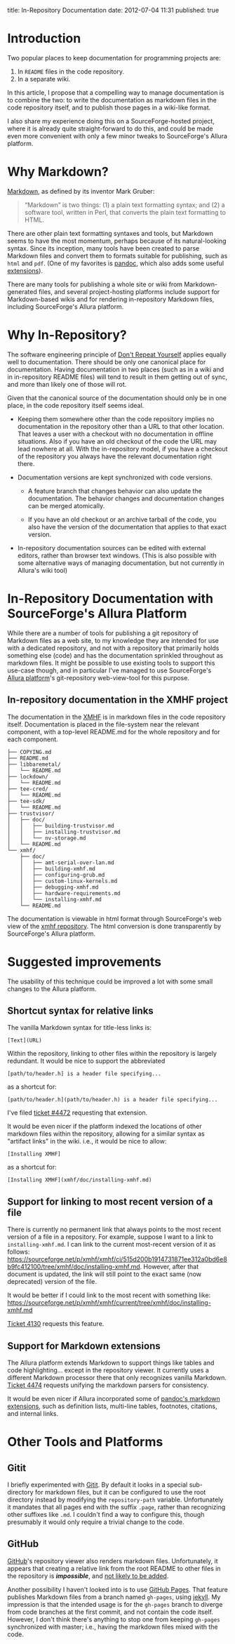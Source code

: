 title: In-Repository Documentation
date: 2012-07-04 11:31
published: true

Introduction
============

Two popular places to keep documentation for programming projects are:

1. In `README` files in the code repository.
2. In a separate wiki.

In this article, I propose that a compelling way to manage
documentation is to combine the two: to write the documentation as
markdown files in the code repository itself, and to publish those
pages in a wiki-like format.

I also share my experience doing this on a SourceForge-hosted project,
where it is already quite straight-forward to do this, and could be
made even more convenient with only a few minor tweaks to
SourceForge's Allura platform.


Why Markdown?
=============

[Markdown](http://daringfireball.net/projects/markdown/), as defined
by its inventor Mark Gruber:

> “Markdown” is two things: (1) a plain text formatting syntax; and
> (2) a software tool, written in Perl, that converts the plain text
> formatting to HTML.

There are other plain text formatting syntaxes and tools, but Markdown
seems to have the most momentum, perhaps because of its
natural-looking syntax. Since its inception, many tools have been
created to parse Markdown files and convert them to formats suitable
for publishing, such as `html` and `pdf`. (One of my favorites is
[pandoc](http://johnmacfarlane.net/pandoc/), which also adds some
useful
[extensions](http://johnmacfarlane.net/pandoc/README.html#pandocs-markdown)).

There are many tools for publishing a whole site or wiki from
Markdown-generated files, and several project-hosting platforms
include support for Markdown-based wikis and for rendering
in-repository Markdown files, including SourceForge's Allura platform.

Why In-Repository?
==================

The software engineering principle of
[Don't Repeat Yourself](http://en.wikipedia.org/wiki/Don't_repeat_yourself)
applies equally well to documentation. There should be only
one canonical place for documentation. Having documentation in two
places (such as in a wiki and in in-repository README files) will tend
to result in them getting out of sync, and more than likely one of
those will rot.

Given that the canonical source of the documentation should only be in
one place, in the code repository itself seems ideal.

* Keeping them somewhere other than the code repository implies no
  documentation in the repository other than a URL to that other
  location. That leaves a user with a checkout with no documentation
  in offline situations. Also if you have an old checkout of the code
  the URL may lead nowhere at all. With the in-repository model, if
  you have a checkout of the repository you always have the relevant
  documentation right there.
* Documentation versions are kept synchronized with code versions.

    * A feature branch that changes behavior can also update the
      documentation. The behavior changes and documentation changes
      can be merged atomically.

    * If you have an old checkout or an archive tarball of the code,
      you also have the version of the documentation that applies to
      that exact version.

* In-repository documentation sources can be edited with external
  editors, rather than browser text windows. (This is also possible
  with some alternative ways of managing documentation, but not
  currently in Allura's wiki tool)

In-Repository Documentation with SourceForge's Allura Platform
==============================================================

While there are a number of tools for publishing a git repository of
Markdown files as a web site, to my knowledge they are intended for
use with a dedicated repository, and not with a repository that
primarily holds something else (code) and has the documentation
sprinkled throughout as markdown files. It might be possible to use
existing tools to support this use-case though, and in particular I've
managed to use SourceForge's
[Allura platform](https://sourceforge.net/p/allura/)'s git-repository
web-view-tool for this purpose.

In-repository documentation in the XMHF project
-----------------------------------------------

The documentation in the [XMHF](http://xmhf.org) is in markdown files
in the code repository itself. Documentation is placed in the
file-system near the relevant component, with a top-level README.md
for the whole repository and for each component.

    ├── COPYING.md
    ├── README.md
    ├── libbaremetal/
    │   └── README.md
    ├── lockdown/
    │   └── README.md
    ├── tee-cred/
    │   └── README.md
    ├── tee-sdk/
    │   └── README.md
    ├── trustvisor/
    │   ├── doc/
    │   │   ├── building-trustvisor.md
    │   │   ├── installing-trustvisor.md
    │   │   └── nv-storage.md
    │   └── README.md
    └── xmhf/
        ├── doc/
        │   ├── amt-serial-over-lan.md
        │   ├── building-xmhf.md
        │   ├── configuring-grub.md
        │   ├── custom-linux-kernels.md
        │   ├── debugging-xmhf.md
        │   ├── hardware-requirements.md
        │   └── installing-xmhf.md
        └── README.md

The documentation is viewable in html format through SourceForge's web
view of the
[xmhf repository](https://sourceforge.net/p/xmhf/xmhf/). The html
conversion is done transparently by SourceForge's Allura platform.

Suggested improvements
======================

The usability of this technique could be improved a lot with some
small changes to the Allura platform.

Shortcut syntax for relative links
----------------------------------

The vanilla Markdown syntax for title-less links is:

    [Text](URL)

Within the repository, linking to other files within the repository is
largely redundant. It would be nice to support the abbreviated

    [path/to/header.h] is a header file specifying...

as a shortcut for:

    [path/to/header.h](path/to/header.h) is a header file specifying...

I've filed
[ticket #4472](https://sourceforge.net/p/allura/tickets/4472/)
requesting that extension.

It would be even nicer if the platform indexed the locations of other
markdown files within the repository, allowing for a similar syntax as
"artifact links" in the wiki. i.e., it would be nice to allow:

    [Installing XMHF]

as a shortcut for:

    [Installing XMHF](xmhf/doc/installing-xmhf.md)


Support for linking to most recent version of a file
----------------------------------------------------

There is currently no permanent link that always points to the most
recent version of a file in a repository. For example, suppose I want
to a link to `installing-xmhf.md`. I can link to the current
most-recent version of it as follows:
<https://sourceforge.net/p/xmhf/xmhf/ci/515d200b1914731871ee312a0bd6e8b9fc412100/tree/xmhf/doc/installing-xmhf.md>. However,
after that document is updated, the link will still point to the exact
same (now deprecated) version of the file.

It would be better if I could link to the most recent with something
like:
<https://sourceforge.net/p/xmhf/xmhf/current/tree/xmhf/doc/installing-xmhf.md>

[Ticket 4130](https://sourceforge.net/p/allura/tickets/4130/) requests this feature.

Support for Markdown extensions
-------------------------------

The Allura platform extends Markdown to support things like tables and
code highlighting... except in the repository viewer. It currently
uses a different Markdown processor there that only recognizes vanilla
Markdown. [Ticket 4474](https://sourceforge.net/p/allura/tickets/4474/)
requests unifying the markdown parsers for consistency.

It would be even nicer if Allura incorporated some of
[pandoc's markdown extensions](http://johnmacfarlane.net/pandoc/README.html#pandocs-markdown),
such as definition lists, multi-line tables, footnotes, citations, and
internal links.

Other Tools and Platforms
=========================

Gitit
-----

I briefly experimented with [Gitit](http://gitit.net/). By default it
looks in a special sub-directory for markdown files, but it can be
configured to use the root directory instead by modifying the
`repository-path` variable. Unfortunately it mandates that all pages
end with the suffix `.page`, rather than recognizing other suffixes
like `.md`. I couldn't find a way to configure this, though presumably
it would only require a trivial change to the code.

GitHub
------

[GitHub](http://github.com)'s repository viewer also renders markdown
files. Unfortunately, it appears that creating a relative link from
the root README to other files in the repository is ***impossible***,
and [not likely to be
added](https://github.com/github/markup/issues/84).

Another possibility I haven't looked into is to use [GitHub
Pages](http://pages.github.com/). That feature publishes Markdown
files from a branch named `gh-pages`, using
[jekyll](https://github.com/mojombo/jekyll/). My impression is that
the intended usage is for the `gh-pages` branch to diverge from code
branches at the first commit, and not contain the code
itself. However, I don't think there's anything to stop one from
keeping `gh-pages` synchronized with master; i.e., having the markdown
files mixed with the code.
